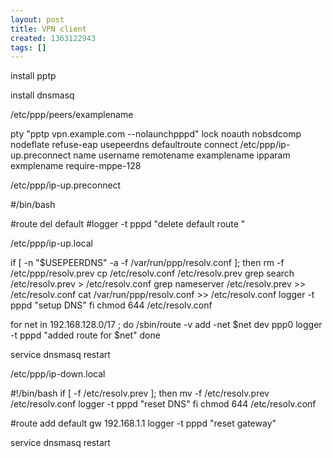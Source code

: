 ```yaml
---
layout: post
title: VPN client
created: 1363122943
tags: []
---
```

install pptp

install dnsmasq


/etc/ppp/peers/examplename

pty "pptp vpn.example.com --nolaunchpppd"
lock
noauth
nobsdcomp
nodeflate
refuse-eap
usepeerdns
defaultroute
connect /etc/ppp/ip-up.preconnect
name username
remotename examplename
ipparam exmplename
require-mppe-128

                     
 
/etc/ppp/ip-up.preconnect

#/bin/bash

#route del default
#logger -t pppd "delete default route "

/etc/ppp/ip-up.local

if [ -n "$USEPEERDNS" -a -f /var/run/ppp/resolv.conf ]; then
   rm -f /etc/ppp/resolv.prev
   cp /etc/resolv.conf /etc/resolv.prev
   grep search /etc/resolv.prev > /etc/resolv.conf
   grep nameserver /etc/resolv.prev >> /etc/resolv.conf
  cat /var/run/ppp/resolv.conf >> /etc/resolv.conf
  logger -t pppd "setup DNS"
fi
chmod 644 /etc/resolv.conf




for net in  192.168.128.0/17 ; do
  /sbin/route -v add -net $net dev ppp0
  logger -t pppd "added route for $net"
done



service dnsmasq restart

/etc/ppp/ip-down.local

#!/bin/bash
  if [ -f /etc/resolv.prev ]; then
    mv -f /etc/resolv.prev /etc/resolv.conf
    logger -t pppd "reset DNS"
  fi
  chmod 644 /etc/resolv.conf

#route add default gw 192.168.1.1 
logger -t pppd "reset gateway"

service dnsmasq restart

